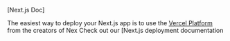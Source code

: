 

[Next.js Doc] 
  
The easiest way to deploy your Next.js app is to use the [Vercel Platform](https/vereomnewuium=delttmpteflxtmccetexap&utmpa=rea-nxt-pprd) from the creators of Nex
Check out our [Next.js deployment documentation
